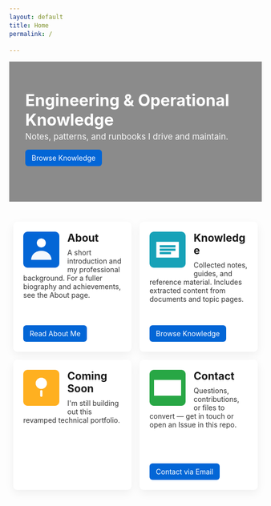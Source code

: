 ```yaml
---
layout: default
title: Home
permalink: /

---
```


<style>
/* Page-scoped quadrant grid for the home page */
.quadrant-grid {
  display: grid;
  grid-template-columns: 1fr 1fr;
  grid-template-rows: 1fr 1fr;
  gap: 1rem;
  max-width: 1100px;
  margin: 2rem auto;
  padding: 0.5rem;
}
.quadrant {
  background: #ffffff;
  border-radius: 8px;
  padding: 1.25rem;
  box-shadow: 0 6px 18px rgba(20,20,20,0.06);
  min-height: 220px;
  display: flex;
  flex-direction: column;
  justify-content: space-between;
}
.quadrant h2 { margin-top: 0; margin-bottom: 0.5rem; }
.quadrant p { margin: 0 0 1rem 0; color: #333; }
.quad-cta { display:inline-block; padding: 0.5rem 0.8rem; background:#0366d6; color:#fff; border-radius:6px; text-decoration:none; }
.quadrant .quad-img { width: 72px; height: 72px; display:block; float:left; margin: 0 1rem 0.5rem 0; }

@media (max-width: 760px) {
  .quadrant-grid { grid-template-columns: 1fr; }
  .quadrant .quad-img { float:none; display:block; margin: 0 0 0.75rem 0; }
}

  /* Hero banner */
  .hero {
    width: 100%;
    min-height: 280px;
    background-image: url('/assets/img/banner-scifi-1.png');
    background-size: cover;
    background-position: center;
    display: flex;
    align-items: center;
    justify-content: center;
    position: relative;
    color: #fff;
    margin-bottom: 1.5rem;
  }
  .hero::before {
    content: "";
    position: absolute;
    inset: 0;
    background: rgba(0,0,0,0.45);
    pointer-events: none;
  }
  .hero-inner { position: relative; max-width: 1100px; padding: 2rem; text-align: left }
  .hero-title { margin: 0 0 0.25rem 0; font-size: 2.0rem }
  .hero-sub { margin: 0 0 1rem 0; opacity: 0.95; font-size:1.05rem }

  @media (max-width:720px) {
    .hero { min-height: 160px; background-position: center top }
    .hero-inner { padding: 1rem }
    .hero-title { font-size:1.4rem }
  }
</style>

  <header class="hero" role="banner" aria-label="Site banner">
    <div class="hero-inner">
      <h1 class="hero-title">Engineering & Operational Knowledge</h1>
      <p class="hero-sub">Notes, patterns, and runbooks I drive and maintain.</p>
      <p><a class="quad-cta" href="/knowledge/">Browse Knowledge</a></p>
    </div>
  </header>

  <div class="quadrant-grid">
  <section class="quadrant" aria-labelledby="about-title">
    <div>
      <img class="quad-img" src="/assets/img/about.svg" alt="About" />
      <h2 id="about-title">About</h2>
      <p>A short introduction and my professional background. For a fuller biography and achievements, see the About page.</p>
    </div>
    <div>
      <a class="quad-cta" href="/aboutme/">Read About Me</a>
    </div>
  </section>

  <section class="quadrant" aria-labelledby="knowledge-title">
    <div>
      <img class="quad-img" src="/assets/img/knowledge.svg" alt="Knowledge" />
      <h2 id="knowledge-title">Knowledge</h2>
      <p>Collected notes, guides, and reference material. Includes extracted content from documents and topic pages.</p>
    </div>
    <div>
      <a class="quad-cta" href="/knowledge/">Browse Knowledge</a>
    </div>
  </section>

  <section class="quadrant" aria-labelledby="comingsoon-title">
    <div>
      <img class="quad-img" src="/assets/img/coming-soon.svg" alt="Coming soon" />
      <h2 id="dar-title">Coming Soon</h2>
      <p>I'm still building out this revamped technical portfolio.</p>
    </div>
  </section>

  <section class="quadrant" aria-labelledby="contact-title">
    <div>
      <img class="quad-img" src="/assets/img/contact.svg" alt="Contact" />
      <h2 id="contact-title">Contact</h2>
      <p>Questions, contributions, or files to convert — get in touch or open an Issue in this repo.</p>
    </div>
    <div>
      <a class="quad-cta" href="mailto:bigbird023@lonestarbandit.com">Contact via Email</a>
    </div>
  </section>
</div>